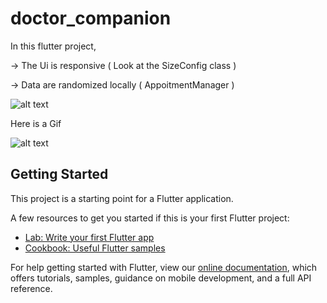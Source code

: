 # doctor_companion

 In this flutter project,
 
 
 -> The Ui is responsive ( Look at the SizeConfig class  )
 
 
 -> Data are randomized locally ( AppoitmentManager )
 
 
 ![alt text](https://github.com/PavieOlivier/doctor-appointment-flutter/raw/master/image/image.png)
 
 Here is a Gif
 
 ![alt text](https://github.com/PavieOlivier/doctor-appointment-flutter/raw/master/image/demo.gif)




## Getting Started

This project is a starting point for a Flutter application.

A few resources to get you started if this is your first Flutter project:

- [Lab: Write your first Flutter app](https://flutter.dev/docs/get-started/codelab)
- [Cookbook: Useful Flutter samples](https://flutter.dev/docs/cookbook)

For help getting started with Flutter, view our
[online documentation](https://flutter.dev/docs), which offers tutorials,
samples, guidance on mobile development, and a full API reference.
